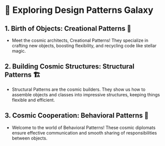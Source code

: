 # 🚀 Exploring Design Patterns Galaxy

## 1. Birth of Objects: Creational Patterns 🌟

- Meet the cosmic architects, Creational Patterns! They specialize in crafting new objects, boosting flexibility, and recycling code like stellar magic.

## 2. Building Cosmic Structures: Structural Patterns 🏗️

- Structural Patterns are the cosmic builders. They show us how to assemble objects and classes into impressive structures, keeping things flexible and efficient.

## 3. Cosmic Cooperation: Behavioral Patterns 🚀

- Welcome to the world of Behavioral Patterns! These cosmic diplomats ensure effective communication and smooth sharing of responsibilities between objects.
